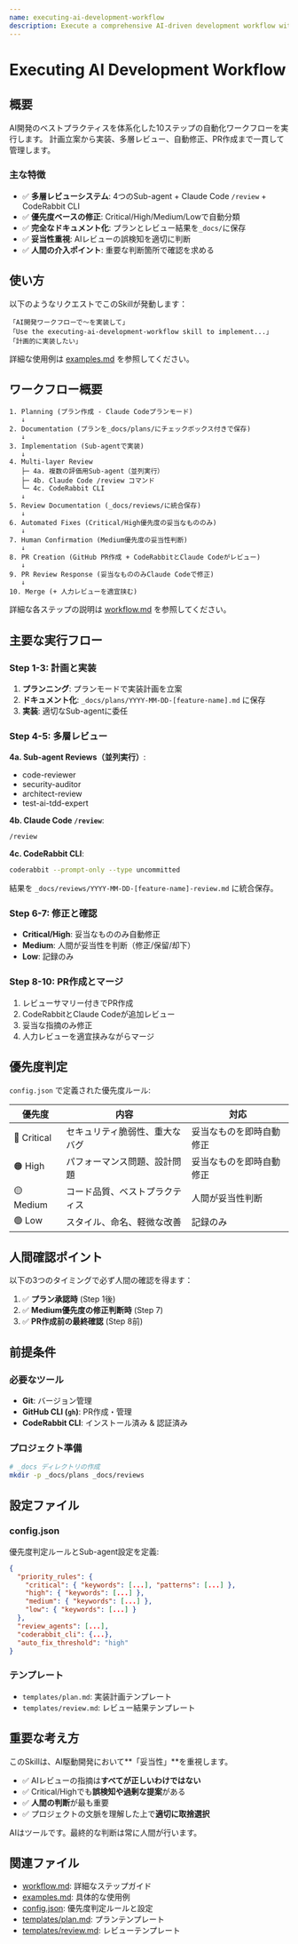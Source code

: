 ```yaml
---
name: executing-ai-development-workflow
description: Execute a comprehensive AI-driven development workflow with planning, implementation, multi-layer review (Sub-agents + /review + CodeRabbit CLI), automated fixes, and PR creation. Use when implementing new features, performing large refactorings, developing security-critical features, or when the user mentions "AI開発ワークフロー", "AI development workflow", or "計画的に実装".
---
```


# Executing AI Development Workflow

## 概要

AI開発のベストプラクティスを体系化した10ステップの自動化ワークフローを実行します。
計画立案から実装、多層レビュー、自動修正、PR作成まで一貫して管理します。

### 主な特徴

- ✅ **多層レビューシステム**: 4つのSub-agent + Claude Code `/review` + CodeRabbit CLI
- ✅ **優先度ベースの修正**: Critical/High/Medium/Lowで自動分類
- ✅ **完全なドキュメント化**: プランとレビュー結果を`_docs/`に保存
- ✅ **妥当性重視**: AIレビューの誤検知を適切に判断
- ✅ **人間の介入ポイント**: 重要な判断箇所で確認を求める

## 使い方

以下のようなリクエストでこのSkillが発動します：

```
「AI開発ワークフローで〜を実装して」
「Use the executing-ai-development-workflow skill to implement...」
「計画的に実装したい」
```

詳細な使用例は [examples.md](examples.md) を参照してください。

## ワークフロー概要

```
1. Planning (プラン作成 - Claude Codeプランモード)
   ↓
2. Documentation (プランを_docs/plans/にチェックボックス付きで保存)
   ↓
3. Implementation (Sub-agentで実装)
   ↓
4. Multi-layer Review
   ├─ 4a. 複数の評価用Sub-agent（並列実行）
   ├─ 4b. Claude Code /review コマンド
   └─ 4c. CodeRabbit CLI
   ↓
5. Review Documentation (_docs/reviews/に統合保存)
   ↓
6. Automated Fixes (Critical/High優先度の妥当なもののみ)
   ↓
7. Human Confirmation (Medium優先度の妥当性判断)
   ↓
8. PR Creation (GitHub PR作成 + CodeRabbitとClaude Codeがレビュー)
   ↓
9. PR Review Response (妥当なもののみClaude Codeで修正)
   ↓
10. Merge (+ 人力レビューを適宜挟む)
```

詳細な各ステップの説明は [workflow.md](workflow.md) を参照してください。

## 主要な実行フロー

### Step 1-3: 計画と実装

1. **プランニング**: プランモードで実装計画を立案
2. **ドキュメント化**: `_docs/plans/YYYY-MM-DD-[feature-name].md` に保存
3. **実装**: 適切なSub-agentに委任

### Step 4-5: 多層レビュー

**4a. Sub-agent Reviews（並列実行）**:
- code-reviewer
- security-auditor
- architect-review
- test-ai-tdd-expert

**4b. Claude Code `/review`**:
```bash
/review
```

**4c. CodeRabbit CLI**:
```bash
coderabbit --prompt-only --type uncommitted
```

結果を `_docs/reviews/YYYY-MM-DD-[feature-name]-review.md` に統合保存。

### Step 6-7: 修正と確認

- **Critical/High**: 妥当なもののみ自動修正
- **Medium**: 人間が妥当性を判断（修正/保留/却下）
- **Low**: 記録のみ

### Step 8-10: PR作成とマージ

1. レビューサマリー付きでPR作成
2. CodeRabbitとClaude Codeが追加レビュー
3. 妥当な指摘のみ修正
4. 人力レビューを適宜挟みながらマージ

## 優先度判定

`config.json` で定義された優先度ルール:

| 優先度 | 内容 | 対応 |
|--------|------|------|
| 🔴 Critical | セキュリティ脆弱性、重大なバグ | 妥当なものを即時自動修正 |
| 🟠 High | パフォーマンス問題、設計問題 | 妥当なものを即時自動修正 |
| 🟡 Medium | コード品質、ベストプラクティス | 人間が妥当性判断 |
| 🟢 Low | スタイル、命名、軽微な改善 | 記録のみ |

## 人間確認ポイント

以下の3つのタイミングで必ず人間の確認を得ます：

1. ✅ **プラン承認時** (Step 1後)
2. ✅ **Medium優先度の修正判断時** (Step 7)
3. ✅ **PR作成前の最終確認** (Step 8前)

## 前提条件

### 必要なツール

- **Git**: バージョン管理
- **GitHub CLI (`gh`)**: PR作成・管理
- **CodeRabbit CLI**: インストール済み & 認証済み

### プロジェクト準備

```bash
# _docs ディレクトリの作成
mkdir -p _docs/plans _docs/reviews
```

## 設定ファイル

### config.json

優先度判定ルールとSub-agent設定を定義:

```json
{
  "priority_rules": {
    "critical": { "keywords": [...], "patterns": [...] },
    "high": { "keywords": [...] },
    "medium": { "keywords": [...] },
    "low": { "keywords": [...] }
  },
  "review_agents": [...],
  "coderabbit_cli": {...},
  "auto_fix_threshold": "high"
}
```

### テンプレート

- `templates/plan.md`: 実装計画テンプレート
- `templates/review.md`: レビュー結果テンプレート

## 重要な考え方

このSkillは、AI駆動開発において**「妥当性」**を重視します。

- ✅ AIレビューの指摘は**すべてが正しいわけではない**
- ✅ Critical/Highでも**誤検知や過剰な提案**がある
- ✅ **人間の判断**が最も重要
- ✅ プロジェクトの文脈を理解した上で**適切に取捨選択**

AIはツールです。最終的な判断は常に人間が行います。

## 関連ファイル

- [workflow.md](workflow.md): 詳細なステップガイド
- [examples.md](examples.md): 具体的な使用例
- [config.json](config.json): 優先度判定ルールと設定
- [templates/plan.md](templates/plan.md): プランテンプレート
- [templates/review.md](templates/review.md): レビューテンプレート

